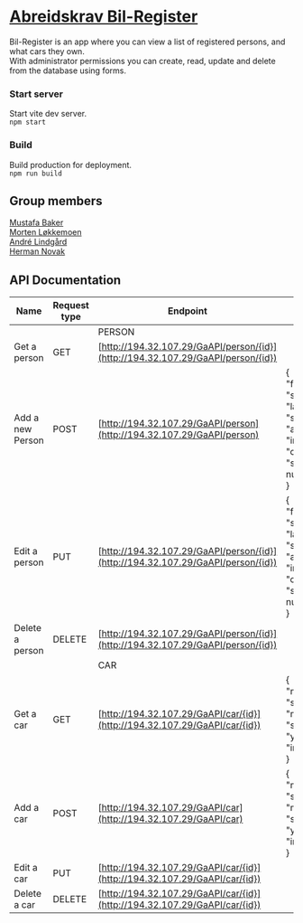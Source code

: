 # [Abreidskrav Bil-Register](https://assignment.itslearning.com/Annotations/AnnotationApp.aspx?AnnotationAccessArea=1&AnnotationOfUserId=0&IsReadOnly=True&LearningObjectId=333318106&LearningObjectInstanceId=472194842&MobileBrowser=NotDefined&SourceUniqueId=86253214-491c-42c7-8862-6f1cd6488de7&UserId=150075766&ViewUniqueId=86253214-491c-42c7-8862-6f1cd6488de7)

Bil-Register is an app where you can view a list of registered persons, and what cars they own.\
With administrator permissions you can create, read, update and delete from the database using forms.

### Start server

Start vite dev server.\
`npm start`

### Build

Build production for deployment.\
`npm run build`

## Group members

[Mustafa Baker](https://github.com/mobak88)\
[Morten Løkkemoen](https://github.com/mortenlokkemoen)\
[André Lindgård](https://github.com/Lindgard)\
[Herman Novak](https://github.com/hernok)

## API Documentation

| Name             | Request type | Endpoint                                                                         | Body                                                                                                                               |
| ---------------- | ------------ | -------------------------------------------------------------------------------- | ---------------------------------------------------------------------------------------------------------------------------------- |
|                  |              | PERSON                                                                           |                                                                                                                                    |
| Get a person     | GET          | [http://194.32.107.29/GaAPI/person/{id}](http://194.32.107.29/GaAPI/person/{id}) |                                                                                                                                    |
| Add a new Person | POST         | [http://194.32.107.29/GaAPI/person](http://194.32.107.29/GaAPI/person)           | { <br /> "firstName": "string", <br /> "lastName": "string, <br /> "age": "integer", <br /> "carsOwned": "string" or null <br /> } |
| Edit a person    | PUT          | [http://194.32.107.29/GaAPI/person/{id}](http://194.32.107.29/GaAPI/person/{id}) | { <br /> "firstName": "string", <br /> "lastName": "string, <br /> "age": "integer", <br /> "carsOwned": "string" or null <br /> } |
| Delete a person  | DELETE       | [http://194.32.107.29/GaAPI/person/{id}](http://194.32.107.29/GaAPI/person/{id}) |                                                                                                                                    |
|                  |              | CAR                                                                              |                                                                                                                                    |
| Get a car        | GET          | [http://194.32.107.29/GaAPI/car/{id}](http://194.32.107.29/GaAPI/car/{id})       | { <br /> "make": "string", <br /> "model": "string", <br /> "year": "integer" <br /> }                                             |
| Add a car        | POST         | [http://194.32.107.29/GaAPI/car](http://194.32.107.29/GaAPI/car)                 | { <br /> "make": "string", <br /> "model": "string", <br /> "year": "integer" <br /> }                                             |
| Edit a car       | PUT          | [http://194.32.107.29/GaAPI/car/{id}](http://194.32.107.29/GaAPI/car/{id})       |                                                                                                                                    |
| Delete a car     | DELETE       | [http://194.32.107.29/GaAPI/car/{id}](http://194.32.107.29/GaAPI/car/{id})       |                                                                                                                                    |
